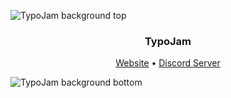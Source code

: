 ![TypoJam background top](assets/background-top.png)

<h3 align="center">TypoJam</h3>
<p align="center">
    <a href="https://typojam.kokomi.gay/">Website</a> &bull; <a href="https://discord.gg/55ba7kcDs4">Discord Server</a>
</p>

![TypoJam background bottom](assets/background-bottom.png)
